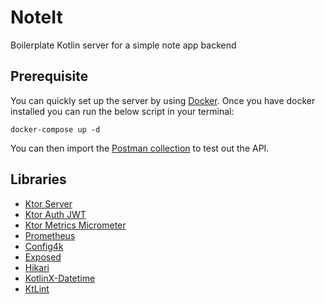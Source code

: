 # NoteIt

Boilerplate Kotlin server for a simple note app backend

## Prerequisite

You can quickly set up the server by using [Docker](https://www.docker.com/). Once you have docker installed you can run
the below script in your terminal:

```shell
docker-compose up -d
```

You can then import the [Postman collection](assets/NoteIt.postman_collection) to test out the API.

## Libraries

- [Ktor Server](https://github.com/ktorio/ktor)
- [Ktor Auth JWT](https://ktor.io/docs/jwt.html)
- [Ktor Metrics Micrometer](https://ktor.io/docs/micrometer-metrics.html)
- [Prometheus](https://ktor.io/docs/micrometer-metrics.html)
- [Config4k](https://github.com/config4k/config4k)
- [Exposed](https://github.com/JetBrains/Exposed)
- [Hikari](https://mvnrepository.com/artifact/com.zaxxer/HikariCP)
- [KotlinX-Datetime](https://github.com/Kotlin/kotlinx-datetime)
- [KtLint](https://github.com/pinterest/ktlint)

